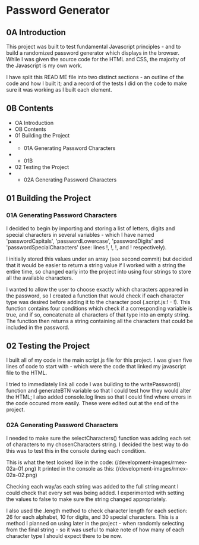 # Password Generator
## 0A Introduction
This project was built to test fundamental Javascript principles - and to build a randomized password generator which displays in the browser. While I was given the source code for the HTML and CSS, the majority of the Javascript is my own work.

I have split this READ ME file into two distinct sections - an outline of the code and how I built it; and a record of the tests I did on the code to make sure it was working as I built each element.

## 0B Contents
- OA Introduction
- OB Contents
- 01 Building the Project
- - 01A Generating Password Characters
- - 01B 
- 02 Testing the Project
- - 02A Generating Password Characters 

## 01 Building the Project
### 01A Generating Password Characters
I decided to begin by importing and storing a list of letters, digits and special characters in several variables - which I have named 'passwordCapitals', 'passwordLowercase', 'passwordDigits' and 'passwordSpecialCharacters' (see: lines !, !, !, and ! respectively).

I initially stored this values under an array (see second commit) but decided that it would be easier to return a string value if I worked with a string the entire time, so changed early into the project into using four strings to store all the available characters.

I wanted to allow the user to choose exactly which characters appeared in the password, so I created a function that would check if each character type was desired before adding it to the character pool (.script.js:! - !). This function contains four conditions which check if a corresponding variable is true, and if so, concatenate all characters of that type into an empty string. The function then returns a string containing all the characters that could be included in the password.

## 02 Testing the Project
I built all of my code in the main script.js file for this project. I was given five lines of code to start with - which were the code that linked my javascript file to the HTML.

I tried to immediately link all code I was building to the writePassword() function and generateBTN variable so that I could test how they would alter the HTML; I also added console.log lines so that I could find where errors in the code occured more easily. These were edited out at the end of the project. 

### 02A Generating Password Characters
I needed to make sure the selectCharacters() function was adding each set of characters to my chosenCharacters string. I decided the best way to do this was to test this in the console during each condition. 

This is what the test looked like in the code: 
(/development-images/rmex-02a-01.png)
It printed in the console as this: 
(/development-images/rmex-02a-02.png)

Checking each way/as each string was added to the full string meant I could check that every set was being added. I experimented with setting the values to false to make sure the string changed appropriately.

I also used the .length method to check character length for each section: 26 for each alphabet, 10 for digits, and 30 special characters. This is a method I planned on using later in the project - when randomly selecting from the final string - so it was useful to make note of how many of each character type I should expect there to be now.